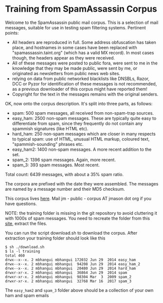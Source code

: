 # Training from SpamAssassin Corpus

Welcome to the SpamAssassin public mail corpus.  This is a selection of mail messages, suitable for use in testing spam filtering systems.  Pertinent points:

* All headers are reproduced in full.  Some address obfuscation has taken place, and hostnames in some cases have been replaced with "spamassassin.taint.org" (which has a valid MX record).  In most cases though, the headers appear as they were received.
* All of these messages were posted to public fora, were sent to me in the knowledge that they may be made public, were sent by me, or originated as newsletters from public news web sites.
* relying on data from public networked blacklists like DNSBLs, Razor, DCC or Pyzor for identification of these messages is not recommended, as a previous downloader of this corpus might have reported them!
* Copyright for the text in the messages remains with the original senders.


OK, now onto the corpus description.  It's split into three parts, as follows:

* spam: 500 spam messages, all received from non-spam-trap sources.
* easy_ham: 2500 non-spam messages.  These are typically quite easy to differentiate from spam, since they frequently do not contain any spammish signatures (like HTML etc).
* hard_ham: 250 non-spam messages which are closer in many respects to typical spam: use of HTML, unusual HTML markup, coloured text, "spammish-sounding" phrases etc.
* easy_ham2: 1400 non-spam messages.  A more recent addition to the set.
* spam_2: 1396 spam messages.  Again, more recent.
* spam_3: 393 spam messages.  Most recent.

Total count: 6439 messages, with about a 35% spam ratio.

The corpora are prefixed with the date they were assembled.  The messages are named by a message number and their MD5 checksum.

This corpus lives [here](http://spamassassin.apache.org/publiccorpus/).  Mail jm - public - corpus AT jmason dot org if you have questions.

NOTE: the training folder is missing in the git repository to avoid cluttering it with 1000s of spam messages. You need to recreate the folder from this [site](https://spamassassin.apache.org/old/publiccorpus), extract the files.

You can run the script download.sh to download the corpus. After extraction your training folder should look like this

```
$ sh ./download.sh
$ ls -l training
total 460
drwx--x--x. 2 mbhangui mbhangui 172032 Jun 29  2014 easy_ham
drwx--x--x. 2 mbhangui mbhangui  94208 Jun 29  2014 easy_ham_2
drwx--x--x. 2 mbhangui mbhangui  20480 Jun 29  2014 hard_ham
drwxr-xr-x. 2 mbhangui mbhangui  36864 Jun 29  2014 spam
drwxr-xr-x. 2 mbhangui mbhangui  98304 Mar  3  2009 spam_2
drwxr-xr-x. 2 mbhangui mbhangui  32768 Mar 16  2017 spam_3
```

The `easy_ham2` and `spam_3` folder above should be a collection of your own ham and spam emails

